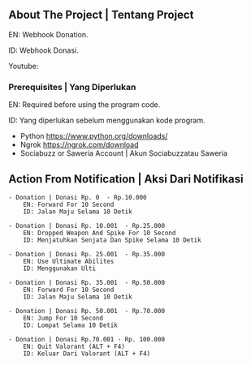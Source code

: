 ## About The Project | Tentang Project
EN: Webhook Donation.

ID: Webhook Donasi.

Youtube: 



### Prerequisites | Yang Diperlukan 

EN: Required before using the program code.

ID: Yang diperlukan sebelum menggunakan kode program.

* Python https://www.python.org/downloads/
* Ngrok https://ngrok.com/download
* Sociabuzz or Saweria Account | Akun Sociabuzzatau Saweria


## Action From Notification | Aksi Dari Notifikasi


```
- Donation | Donasi Rp. 0  - Rp.10.000
    EN: Forward For 10 Second
    ID: Jalan Maju Selama 10 Detik

- Donation | Donasi Rp. 10.001  - Rp.25.000
    EN: Dropped Weapon And Spike For 10 Second
    ID: Menjatuhkan Senjata Dan Spike Selama 10 Detik

- Donation | Donasi Rp. 25.001  - Rp.35.000
    EN: Use Ultimate Abilites
    ID: Menggunakan Ulti

- Donation | Donasi Rp. 35.001  - Rp.50.000
    EN: Forward For 10 Second
    ID: Jalan Maju Selama 10 Detik

- Donation | Donasi Rp. 50.001  - Rp.70.000
    EN: Jump For 10 Second
    ID: Lompat Selama 10 Detik

- Donation | Donasi Rp.70.001 - Rp. 100.000
    EN: Quit Valorant (ALT + F4)
    ID: Keluar Dari Valorant (ALT + F4)

```
